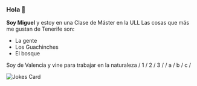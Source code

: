 ### Hola 👋
**Soy Miguel** y estoy en una Clase de Máster en la ULL
Las cosas que más me gustan de Tenerife son:
* La gente
* Los Guachinches
* El bosque 

Soy de Valencia y vine para trabajar en la naturaleza
/ 1 / 2 / 3 /
/ a / b / c /

![Jokes Card](https://readme-jokes.vercel.app/api)

<!--
**mibeldaribera/mibeldaribera** is a ✨ _special_ ✨ repository because its `README.md` (this file) appears on your GitHub profile.

Here are some ideas to get you started:

- 🔭 I’m currently working on ...
- 🌱 I’m currently learning ...
- 👯 I’m looking to collaborate on ...
- 🤔 I’m looking for help with ...
- 💬 Ask me about ...
- 📫 How to reach me: ...
- 😄 Pronouns: ...
- ⚡ Fun fact: ...
-->
